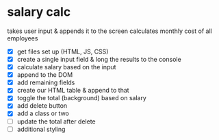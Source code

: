 # salary calc

takes user input & appends it to the screen
calculates monthly cost of all employees

- [x] get files set up (HTML, JS, CSS)
- [x] create a single input field & long the results to the console
- [x] calculate salary based on the input
- [x] append to the DOM
- [x] add remaining fields
- [x] create our HTML table & append to that
- [x] toggle the total (background) based on salary
- [x] add delete button
- [x] add a class or two
- [ ] update the total after delete
- [ ] additional styling
